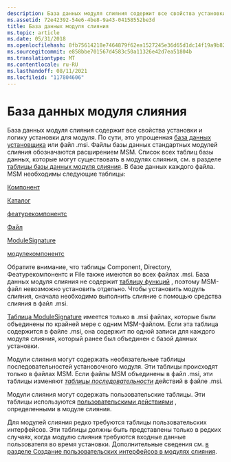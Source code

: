```yaml
---
description: База данных модуля слияния содержит все свойства установки и логику установки для модуля.
ms.assetid: 72e42392-54e6-4be8-9a43-04158552be3d
title: База данных модуля слияния
ms.topic: article
ms.date: 05/31/2018
ms.openlocfilehash: 8fb75614218e7464879f62ea1527245e36d65d1dc14f19a9b82a13a893997f1c
ms.sourcegitcommit: e858bbe701567d4583c50a11326e42d7ea51804b
ms.translationtype: MT
ms.contentlocale: ru-RU
ms.lasthandoff: 08/11/2021
ms.locfileid: "117804606"
---
```

# <a name="merge-module-database"></a>База данных модуля слияния

База данных модуля слияния содержит все свойства установки и логику установки для модуля. По сути, это упрощенная [база данных установщика](installer-database.md) или файл .msi. Файлы базы данных стандартных модулей слияния обозначаются расширением MSM. Список всех таблиц базы данных, которые могут существовать в модулях слияния, см. в разделе [таблицы базы данных модуля слияния](merge-module-database-tables.md). В базе данных каждого файла. MSM необходимы следующие таблицы:

[Компонент](component-table.md)

[Каталог](directory-table.md)

[феатурекомпонентс](featurecomponents-table.md)

[Файл](file-table.md)

[ModuleSignature](modulesignature-table.md)

[модулекомпонентс](modulecomponents-table.md)

Обратите внимание, что таблицы Component, Directory, Феатурекомпонентс и File также имеются во всех файлах .msi. База данных модуля слияния не содержит [таблицу функций](feature-table.md) , поэтому MSM-файл невозможно установить отдельно. Чтобы установить модуль слияния, сначала необходимо выполнить слияние с помощью средства слияния в файл .msi.

[Таблица ModuleSignature](modulesignature-table.md) имеется только в .msi файлах, которые были объединены по крайней мере с одним MSM-файлом. Если эта таблица содержится в файле .msi, она содержит по одной записи для каждого модуля слияния, который ранее был объединен с базой данных установки.

Модули слияния могут содержать необязательные таблицы последовательностей установочного модуля. Эти таблицы происходят только в файлах MSM. Если файлы MSM объединены в файл .msi, эти таблицы изменяют [*таблицы последовательности*](s-gly.md) действий в файле .msi.

Модули слияния могут содержать пользовательские таблицы. Эти таблицы используются [пользовательскими действиями](custom-actions.md) , определенными в модуле слияния.

Для модулей слияния редко требуются таблицы пользовательских интерфейсов. Эти таблицы должны быть представлены только в редких случаях, когда модулю слияния требуются входные данные пользователя во время установки. Дополнительные сведения см. [в разделе Создание пользовательских интерфейсов в модулях слияния](authoring-user-interfaces-in-merge-modules.md).

 

 



